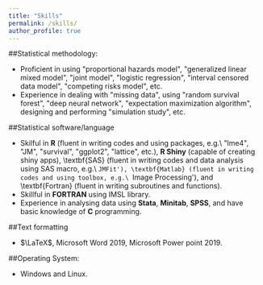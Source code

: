 ```yaml
---
title: "Skills"
permalink: /skills/
author_profile: true
---
```


##Statistical methodology:
* Proficient in using "proportional hazards model", "generalized linear mixed model", 
"joint model", "logistic regression", "interval censored data model", 
"competing risks model", etc.
* Experience in dealing with "missing data", using "random survival forest", 
"deep neural network", "expectation maximization algorithm", 
designing and performing "simulation study", etc. 

##Statistical software/language
* Skilful in **R** (fluent in writing codes and using packages, 
e.g.\ "lme4", "JM", "survival", "ggplot2", "lattice", etc.), 
**R Shiny** (capable of creating shiny apps), \textbf{SAS} (fluent in writing codes and data analysis using SAS macro, e.g.\ `JMFit'), \textbf{Matlab} (fluent in writing codes and using toolbox, e.g.\ `Image Processing'), and \textbf{Fortran} (fluent in writing subroutines and functions). 
* Skillful in **FORTRAN** using IMSL library.
* Experience in analysing data using **Stata**, **Minitab**, **SPSS**, and 
have basic knowledge of **C** programming. 

##Text formatting 
* $\LaTeX$, Microsoft Word 2019, Microsoft Power point 2019.

##Operating System:
* Windows and Linux.

